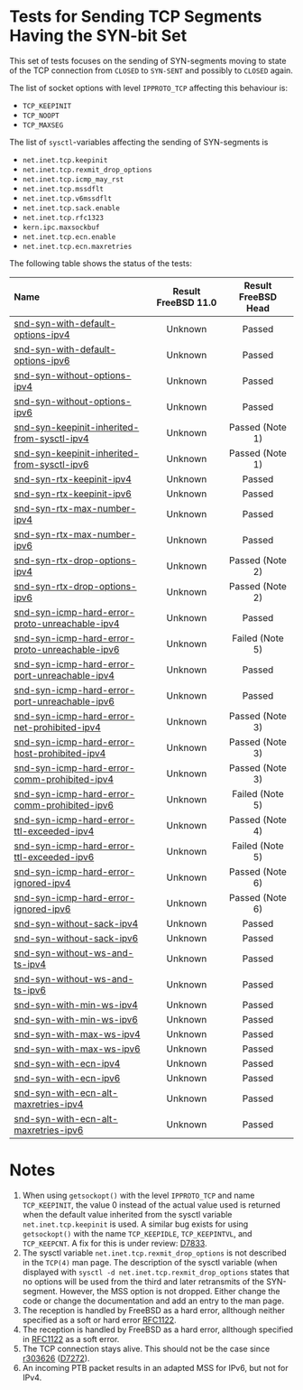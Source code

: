 # Tests for Sending TCP Segments Having the SYN-bit Set

This set of tests focuses on the sending of SYN-segments moving to state of the TCP connection from `CLOSED` to `SYN-SENT`
and possibly to `CLOSED` again.

The list of socket options with level `IPPROTO_TCP` affecting this behaviour is:
* `TCP_KEEPINIT`
* `TCP_NOOPT`
* `TCP_MAXSEG`

The list of `sysctl`-variables affecting the sending of SYN-segments is
* `net.inet.tcp.keepinit`
* `net.inet.tcp.rexmit_drop_options`
* `net.inet.tcp.icmp_may_rst`
* `net.inet.tcp.mssdflt`
* `net.inet.tcp.v6mssdflt`
* `net.inet.tcp.sack.enable`
* `net.inet.tcp.rfc1323`
* `kern.ipc.maxsockbuf`
* `net.inet.tcp.ecn.enable`
* `net.inet.tcp.ecn.maxretries`

The following table shows the status of the tests:

| Name                                                                                                                                                                                                                                | Result FreeBSD 11.0 | Result FreeBSD Head |
|:------------------------------------------------------------------------------------------------------------------------------------------------------------------------------------------------------------------------------------|:-------------------:|:-------------------:|
|[snd-syn-with-default-options-ipv4](snd-syn-with-default-options-ipv4.pkt "Ensure that the default options are used")                                                                                                                | Unknown             | Passed              |
|[snd-syn-with-default-options-ipv6](snd-syn-with-default-options-ipv6.pkt "Ensure that the default options are used")                                                                                                                | Unknown             | Passed              |
|[snd-syn-without-options-ipv4](snd-syn-without-options-ipv4.pkt "Ensure that no options are used when using the TCP_NOOPT socket option")                                                                                            | Unknown             | Passed              |
|[snd-syn-without-options-ipv6](snd-syn-without-options-ipv6.pkt "Ensure that no options are used when using the TCP_NOOPT socket option")                                                                                            | Unknown             | Passed              |
|[snd-syn-keepinit-inherited-from-sysctl-ipv4](snd-syn-keepinit-inherited-from-sysctl-ipv4.pkt "Ensure that the keepinit timeout is inherited from the sysctl variable keepinit")                                                     | Unknown             | Passed  (Note 1)    |
|[snd-syn-keepinit-inherited-from-sysctl-ipv6](snd-syn-keepinit-inherited-from-sysctl-ipv6.pkt "Ensure that the keepinit timeout is inherited from the sysctl variable keepinit")                                                     | Unknown             | Passed  (Note 1)    |
|[snd-syn-rtx-keepinit-ipv4](snd-syn-rtx-keepinit-ipv4.pkt "Ensure that the keepinit timer is honored when limiting the retransmissions of SYN-segments")                                                                             | Unknown             | Passed              |
|[snd-syn-rtx-keepinit-ipv6](snd-syn-rtx-keepinit-ipv6.pkt "Ensure that the keepinit timer is honored when limiting the retransmissions of SYN-segments")                                                                             | Unknown             | Passed              |
|[snd-syn-rtx-max-number-ipv4](snd-syn-rtx-max-number-ipv4.pkt "Ensure that the maximum number is honored when limiting the retransmissions of SYN-segments")                                                                         | Unknown             | Passed              |
|[snd-syn-rtx-max-number-ipv6](snd-syn-rtx-max-number-ipv6.pkt "Ensure that the maximum number is honored when limiting the retransmissions of SYN-segments")                                                                         | Unknown             | Passed              |
|[snd-syn-rtx-drop-options-ipv4](snd-syn-rtx-drop-options-ipv4.pkt "Ensure that the options are dropped when the sysctl variable rexmit_drop_options is 1")                                                                           | Unknown             | Passed  (Note 2)    |
|[snd-syn-rtx-drop-options-ipv6](snd-syn-rtx-drop-options-ipv6.pkt "Ensure that the options are dropped when the sysctl variable rexmit_drop_options is 1")                                                                           | Unknown             | Passed  (Note 2)    |
|[snd-syn-icmp-hard-error-proto-unreachable-ipv4](snd-syn-icmp-hard-error-proto-unreachable-ipv4.pkt "Ensure that reception of ICMP Protocol Unreachable message is a hard error when the sysctl variable icmp_may_rst is 1")         | Unknown             | Passed              |
|[snd-syn-icmp-hard-error-proto-unreachable-ipv6](snd-syn-icmp-hard-error-proto-unreachable-ipv6.pkt "Ensure that reception of ICMP Protocol Unreachable message is a hard error when the sysctl variable icmp_may_rst is 1")         | Unknown             | Failed  (Note 5)    |
|[snd-syn-icmp-hard-error-port-unreachable-ipv4](snd-syn-icmp-hard-error-port-unreachable-ipv4.pkt "Ensure that reception of ICMP Port Unreachable message is a hard error when the sysctl variable icmp_may_rst is 1")               | Unknown             | Passed              |
|[snd-syn-icmp-hard-error-port-unreachable-ipv6](snd-syn-icmp-hard-error-port-unreachable-ipv6.pkt "Ensure that reception of ICMP Port Unreachable message is a hard error when the sysctl variable icmp_may_rst is 1")               | Unknown             | Passed              |
|[snd-syn-icmp-hard-error-net-prohibited-ipv4](snd-syn-icmp-hard-error-net-prohibited-ipv4.pkt "Ensure that reception of ICMP Comm. Dest. Net Adm. Prohibited message is a hard error when the sysctl variable icmp_may_rst is 1")    | Unknown             | Passed  (Note 3)    |
|[snd-syn-icmp-hard-error-host-prohibited-ipv4](snd-syn-icmp-hard-error-host-prohibited-ipv4.pkt "Ensure that reception of ICMP Comm. Dest. Host Adm. Prohibited message is a hard error when the sysctl variable icmp_may_rst is 1") | Unknown             | Passed  (Note 3)    |
|[snd-syn-icmp-hard-error-comm-prohibited-ipv4](snd-syn-icmp-hard-error-comm-prohibited-ipv4.pkt "Ensure that reception of ICMP Comm. Adm. Prohibited message is a hard error when the sysctl variable icmp_may_rst is 1")            | Unknown             | Passed  (Note 3)    |
|[snd-syn-icmp-hard-error-comm-prohibited-ipv6](snd-syn-icmp-hard-error-comm-prohibited-ipv6.pkt "Ensure that reception of ICMP Comm. Adm. Prohibited message is a hard error when the sysctl variable icmp_may_rst is 1")            | Unknown             | Failed  (Note 5)    |
|[snd-syn-icmp-hard-error-ttl-exceeded-ipv4](snd-syn-icmp-hard-error-ttl-exceeded-ipv4.pkt "Ensure that reception of ICMP TTL Exceeded in Transit message is a hard error when the sysctl variable icmp_may_rst is 1")                | Unknown             | Passed  (Note 4)    |
|[snd-syn-icmp-hard-error-ttl-exceeded-ipv6](snd-syn-icmp-hard-error-ttl-exceeded-ipv6.pkt "Ensure that reception of ICMP TTL Exceeded in Transit message is a hard error when the sysctl variable icmp_may_rst is 1")                | Unknown             | Failed  (Note 5)    |
|[snd-syn-icmp-hard-error-ignored-ipv4](snd-syn-icmp-hard-error-ignored-ipv4.pkt "Ensure that reception of any ICMP message does not result in a hard error when the sysctl variable icmp_may_rst is 0")                              | Unknown             | Passed  (Note 6)    |
|[snd-syn-icmp-hard-error-ignored-ipv6](snd-syn-icmp-hard-error-ignored-ipv6.pkt "Ensure that reception of any ICMP message does not result in a hard error when the sysctl variable icmp_may_rst is 0")                              | Unknown             | Passed  (Note 6)    |
|[snd-syn-without-sack-ipv4](snd-syn-without-sack-ipv4.pkt "Ensure that the option indicating SACK support is not included when the sysctl variable sack.enable is 0")                                                                | Unknown             | Passed              |
|[snd-syn-without-sack-ipv6](snd-syn-without-sack-ipv6.pkt "Ensure that the option indicating SACK support is not included when the sysctl variable sack.enable is 0")                                                                | Unknown             | Passed              |
|[snd-syn-without-ws-and-ts-ipv4](snd-syn-without-ws-and-ts-ipv4.pkt "Ensure that the options indicating window scaling and time stamp support is not included when the sysctl variable rfc1323 is 0")                                | Unknown             | Passed              |
|[snd-syn-without-ws-and-ts-ipv6](snd-syn-without-ws-and-ts-ipv6.pkt "Ensure that the options indicating window scaling and time stamp support is not included when the sysctl variable rfc1323 is 0")                                | Unknown             | Passed              |
|[snd-syn-with-min-ws-ipv4](snd-syn-with-min-ws-ipv4.pkt "Ensure that the window scale factor of 1 is used when the sysctl variable kern.ipc.maxsockbuf is set to 73728")                                                             | Unknown             | Passed              |
|[snd-syn-with-min-ws-ipv6](snd-syn-with-min-ws-ipv6.pkt "Ensure that the window scale factor of 1 is used when the sysctl variable kern.ipc.maxsockbuf is set to 73728")                                                             | Unknown             | Passed              |
|[snd-syn-with-max-ws-ipv4](snd-syn-with-max-ws-ipv4.pkt "Ensure that the window scale factor of 14 is used when the sysctl variable kern.ipc.maxsockbuf is set to 4294967295")                                                       | Unknown             | Passed              |
|[snd-syn-with-max-ws-ipv6](snd-syn-with-max-ws-ipv6.pkt "Ensure that the window scale factor of 14 is used when the sysctl variable kern.ipc.maxsockbuf is set to 4294967295")                                                       | Unknown             | Passed              |
|[snd-syn-with-ecn-ipv4](snd-syn-with-ecn-ipv4.pkt "Ensure that ECN support is signalled when the sysctl variable ecn.enable is 2")                                                                                                   | Unknown             | Passed              |
|[snd-syn-with-ecn-ipv6](snd-syn-with-ecn-ipv6.pkt "Ensure that ECN support is signalled when the sysctl variable ecn.enable is 2")                                                                                                   | Unknown             | Passed              |
|[snd-syn-with-ecn-alt-maxretries-ipv4](snd-syn-with-ecn-alt-maxretries-ipv4.pkt "Ensure that ECN support is signalled when the sysctl variable ecn.enable is 2 and ecn.maxretries is honored")                                       | Unknown             | Passed              |
|[snd-syn-with-ecn-alt-maxretries-ipv6](snd-syn-with-ecn-alt-maxretries-ipv6.pkt "Ensure that ECN support is signalled when the sysctl variable ecn.enable is 2 and ecn.maxretries is honored")                                       | Unknown             | Passed              |

# Notes
1. When using `getsockopt()` with the level `IPPROTO_TCP` and name `TCP_KEEPINIT`, the value 0 instead of the actual
   value used is returned when the default value inherited from the sysctl variable `net.inet.tcp.keepinit` is used.
   A similar bug exists for using `getsockopt()` with the name `TCP_KEEPIDLE`, `TCP_KEEPINTVL`, and `TCP_KEEPCNT`.
   A fix for this is under review: [D7833](https://reviews.freebsd.org/D7833).
2. The sysctl variable `net.inet.tcp.rexmit_drop_options` is not described in the `TCP(4)` man page. The description
   of the sysctl variable (when displayed with `sysctl -d net.inet.tcp.rexmit_drop_options` states that no options
   will be used from the third and later retransmits of the SYN-segment. However, the MSS option is not dropped.
   Either change the code or change the documentation and add an entry to the man page.
3. The reception is handled by FreeBSD as a hard error, allthough neither specified as a soft or hard error
   [RFC1122](https://tools.ietf.org/html/rfc1122#section-4.2.3.9).
4. The reception is handled by FreeBSD as a hard error, allthough specified in
   [RFC1122](https://tools.ietf.org/html/rfc1122#section-4.2.3.9) as a soft error.
5. The TCP connection stays alive. This should not be the case since [r303626](https://svnweb.freebsd.org/base?view=revision&revision=303626) ([D7272](https://reviews.freebsd.org/D7272)).
6. An incoming PTB packet results in an adapted MSS for IPv6, but not for IPv4.
